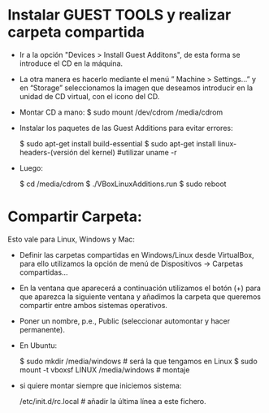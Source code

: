 # Instalar GUEST TOOLS y realizar carpeta compartida

- Ir a la opción "Devices > Install Guest Additons", de esta forma se introduce el CD en la máquina.
- La otra manera es hacerlo mediante el menú ” Machine > Settings…” y en “Storage” seleccionamos 
la imagen que deseamos introducir en la unidad de CD virtual, con el icono del CD.

- Montar CD a mano: 
 $ sudo mount /dev/cdrom /media/cdrom
 
 - Instalar los paquetes de las Guest Additions para evitar errores:
 
   $ sudo apt-get install build-essential
   $ sudo apt-get install linux-headers-(versión del kernel)  #utilizar uname -r

 - Luego:
 
    $ cd  /media/cdrom
    $ ./VBoxLinuxAdditions.run
  	$ sudo reboot
  	
# Compartir Carpeta:

  Esto vale para Linux, Windows y Mac:  
  
  - Definir las carpetas compartidas en Windows/Linux desde VirtualBox, para ello utilizamos la opción de menú de Dispositivos -> Carpetas compartidas…
  - En la ventana que aparecerá a continuación utilizamos el botón (+) para que aparezca la siguiente ventana y añadimos la carpeta que queremos compartir entre ambos sistemas operativos.
  - Poner un nombre, p.e., Public (seleccionar automontar y hacer permanente).
  - En Ubuntu:
  
    $ sudo mkdir /media/windows # será la que tengamos en Linux
    $ sudo mount -t vboxsf LINUX /media/windows # montaje
    
  - si quiere montar siempre que iniciemos sistema:
    
    /etc/init.d/rc.local # añadir la última línea a este fichero.  